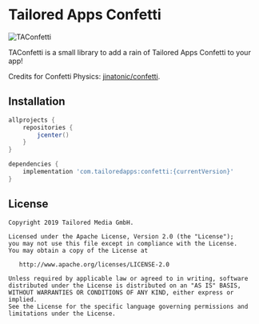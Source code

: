 # Tailored Apps Confetti

![TAConfetti](https://img.shields.io/badge/TailoredApps-Confetti-blue.svg)

TAConfetti is a small library to add a rain of Tailored Apps Confetti to your app!

Credits for Confetti Physics: [jinatonic/confetti](https://github.com/jinatonic/confetti).

## Installation

```groovy
allprojects {
    repositories {
        jcenter()
    }
}

dependencies {
    implementation 'com.tailoredapps:confetti:{currentVersion}'
}
```

## License

```
Copyright 2019 Tailored Media GmbH.

Licensed under the Apache License, Version 2.0 (the "License");
you may not use this file except in compliance with the License.
You may obtain a copy of the License at

   http://www.apache.org/licenses/LICENSE-2.0

Unless required by applicable law or agreed to in writing, software
distributed under the License is distributed on an "AS IS" BASIS,
WITHOUT WARRANTIES OR CONDITIONS OF ANY KIND, either express or implied.
See the License for the specific language governing permissions and
limitations under the License.
```
